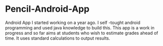 # Pencil-Android-App
Android App I started working on a year ago. I self -tought android programming and used java knowledge to build this. This app is a work in progress and so far aims at students who wish to estimate grades ahead of time. It uses standard calculations to output results.
